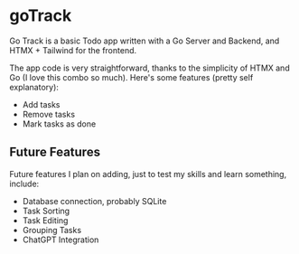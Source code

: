 # goTrack

Go Track is a basic Todo app written with a Go Server and Backend, and HTMX + Tailwind for the frontend. 

The app code is very straightforward, thanks to the simplicity of HTMX and Go (I love this combo so much). Here's some features (pretty self explanatory):

- Add tasks
- Remove tasks
- Mark tasks as done 

## Future Features

Future features I plan on adding, just to test my skills and learn something, include:

- Database connection, probably SQLite
- Task Sorting
- Task Editing
- Grouping Tasks
- ChatGPT Integration